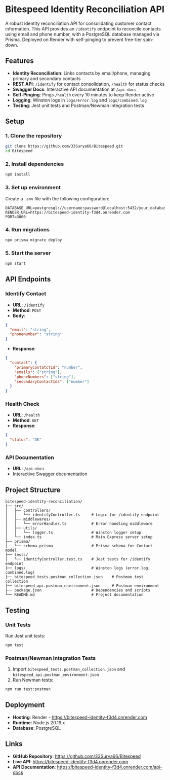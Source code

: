 # Bitespeed Identity Reconciliation API

A robust identity reconciliation API for consolidating customer contact information. This API provides an `/identify` endpoint to reconcile contacts using email and phone number, with a PostgreSQL database managed via Prisma. Deployed on Render with self-pinging to prevent free-tier spin-down.

## Features

- **Identity Reconciliation**: Links contacts by email/phone, managing primary and secondary contacts
- **REST API**: `/identify` for contact consolidation, `/health` for status checks
- **Swagger Docs**: Interactive API documentation at `/api-docs`
- **Self-Pinging**: Pings `/health` every 10 minutes to keep Render active
- **Logging**: Winston logs in `logs/error.log` and `logs/combined.log`
- **Testing**: Jest unit tests and Postman/Newman integration tests

## Setup

### 1. Clone the repository
```bash
git clone https://github.com/33Surya66/Bitespeed.git
cd Bitespeed
```

### 2. Install dependencies
```bash
npm install
```

### 3. Set up environment
Create a `.env` file with the following configuration:
```plaintext
DATABASE_URL=postgresql://username:password@localhost:5432/your_database_name
RENDER_URL=https://bitespeed-identity-f3d4.onrender.com
PORT=3000
```

### 4. Run migrations
```bash
npx prisma migrate deploy
```

### 5. Start the server
```bash
npm start
```

## API Endpoints

### Identify Contact
- **URL**: `/identify`
- **Method**: `POST`
- **Body**:
```json
{
  "email": "string",
  "phoneNumber": "string"
}
```
- **Response**:
```json
{
  "contact": {
    "primaryContatctId": "number",
    "emails": ["string"],
    "phoneNumbers": ["string"],
    "secondaryContactIds": ["number"]
  }
}
```

### Health Check
- **URL**: `/health`
- **Method**: `GET`
- **Response**:
```json
{
  "status": "OK"
}
```

### API Documentation
- **URL**: `/api-docs`
- Interactive Swagger documentation

## Project Structure

```
bitespeed-identity-reconciliation/
├── src/
│   ├── controllers/
│   │   └── identifyController.ts     # Logic for /identify endpoint
│   ├── middlewares/
│   │   └── errorHandler.ts           # Error handling middleware
│   ├── utils/
│   │   └── logger.ts                 # Winston logger setup
│   └── index.ts                      # Main Express server setup
├── prisma/
│   └── schema.prisma                 # Prisma schema for Contact model
├── tests/
│   └── identifyController.test.ts    # Jest tests for /identify endpoint
├── logs/                             # Winston logs (error.log, combined.log)
├── bitespeed_tests.postman_collection.json    # Postman test collection
├── bitespeed_api.postman_environment.json     # Postman environment
├── package.json                      # Dependencies and scripts
└── README.md                         # Project documentation
```

## Testing

### Unit Tests
Run Jest unit tests:
```bash
npm test
```

### Postman/Newman Integration Tests
1. Import `bitespeed_tests.postman_collection.json` and `bitespeed_api.postman_environment.json`
2. Run Newman tests:
```bash
npm run test:postman
```

## Deployment

- **Hosting**: Render - https://bitespeed-identity-f3d4.onrender.com
- **Runtime**: Node.js 20.19.x
- **Database**: PostgreSQL

## Links

- **GitHub Repository**: https://github.com/33Surya66/Bitespeed
- **Live API**: https://bitespeed-identity-f3d4.onrender.com
- **API Documentation**: https://bitespeed-identity-f3d4.onrender.com/api-docs

